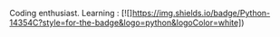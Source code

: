 Coding enthusiast.
Learning :
[![]https://img.shields.io/badge/Python-14354C?style=for-the-badge&logo=python&logoColor=white])
